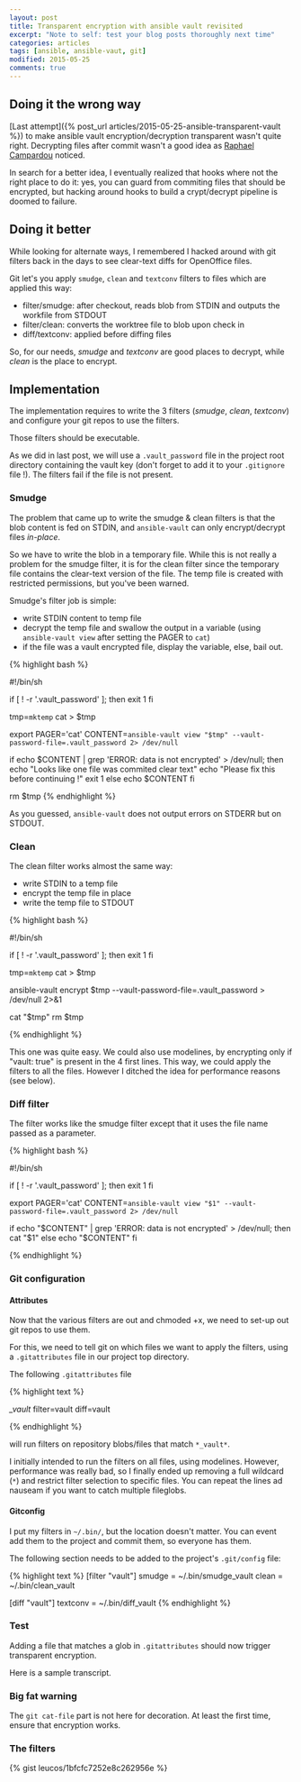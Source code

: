 ```yaml
---
layout: post
title: Transparent encryption with ansible vault revisited
excerpt: "Note to self: test your blog posts thoroughly next time"
categories: articles
tags: [ansible, ansible-vaut, git]
modified: 2015-05-25
comments: true
---
```


## Doing it the wrong way

[Last attempt]({% post_url articles/2015-05-25-ansible-transparent-vault %})
to make ansible vault encryption/decryption transparent wasn't quite
right. Decrypting files after commit wasn't a good idea as
[Raphael Campardou](https://github.com/ralovely) noticed.

In search for a better idea, I eventually realized that hooks where not
the right place to do it: yes, you can guard from commiting files that
should be encrypted, but hacking around hooks to build a crypt/decrypt
pipeline is doomed to failure.

## Doing it better

While looking for alternate ways, I remembered I hacked around with
git filters back in the days to see clear-text diffs for OpenOffice
files.

Git let's you apply `smudge`, `clean` and `textconv` filters to files
which are applied this way:

- filter/smudge: after checkout, reads blob from STDIN and outputs the
  workfile from STDOUT
- filter/clean: converts the worktree file to blob upon check in
- diff/textconv: applied before diffing files

So, for our needs, _smudge_ and _textconv_ are good places to decrypt,
while _clean_ is the place to encrypt.

## Implementation

The implementation requires to write the 3 filters (_smudge_, _clean_,
_textconv_) and configure your git repos to use the filters.

Those filters should be executable.

As we did in last post, we will use a `.vault_password` file in the
project root directory containing the vault key (don't forget to add it
to your `.gitignore` file !). The filters fail if the file is not
present.

### Smudge

The problem that came up to write the smudge & clean filters is that the
blob content is fed on STDIN, and `ansible-vault` can only
encrypt/decrypt files _in-place_.

So we have to write the blob in a temporary file. While this is not
really a problem for the smudge filter, it is for the clean filter since
the temporary file contains the clear-text version of the file. The temp
file is created with restricted permissions, but you've been warned.

Smudge's filter job is simple:
- write STDIN content to temp file
- decrypt the temp file and swallow the output in a variable (using
  `ansible-vault view` after setting the PAGER to `cat`)
- if the file was a vault encrypted file, display the variable, else,
  bail out.

{% highlight bash %}

#!/bin/sh

if [ ! -r '.vault_password' ]; then
  exit 1
fi

tmp=`mktemp`
cat > $tmp

export PAGER='cat'
CONTENT=`ansible-vault view "$tmp" --vault-password-file=.vault_password 2> /dev/null`

if echo $CONTENT | grep 'ERROR: data is not encrypted' > /dev/null; then
  echo "Looks like one file was commited clear text"
  echo "Please fix this before continuing !"
  exit 1
else
  echo $CONTENT
fi

rm $tmp
{% endhighlight %}

As you guessed, `ansible-vault` does not output errors on STDERR but on
STDOUT.

### Clean

The clean filter works almost the same way:
- write STDIN to a temp file
- encrypt the temp file in place
- write the temp file to STDOUT

{% highlight bash %}

#!/bin/sh

if [ ! -r '.vault_password' ]; then
  exit 1
fi

tmp=`mktemp`
cat > $tmp

ansible-vault encrypt $tmp --vault-password-file=.vault_password > /dev/null 2>&1

cat "$tmp"
rm $tmp

{% endhighlight %} 

This one was quite easy. We could also use modelines, by encrypting only if
"vault: true" is present in the 4 first lines. This way, we could apply
the filters to all the files. However I ditched the idea for performance
reasons (see below).

### Diff filter

The filter works like the smudge filter except that it uses the file
name passed as a parameter.

{% highlight bash %}

#!/bin/sh

if [ ! -r '.vault_password' ]; then
  exit 1
fi

export PAGER='cat'
CONTENT=`ansible-vault view "$1" --vault-password-file=.vault_password 2> /dev/null`

if echo "$CONTENT" | grep 'ERROR: data is not encrypted' > /dev/null; then
  cat "$1"
else
  echo "$CONTENT"
fi

{% endhighlight %}

### Git configuration

#### Attributes

Now that the various filters are out and chmoded +x, we need to set-up
out git repos to use them.

For this, we need to tell git on which files we want to apply the
filters, using a `.gitattributes` file in our project top directory.

The following `.gitattributes` file

{% highlight text %}

*_vault* filter=vault diff=vault

{% endhighlight %}    

will run filters on repository blobs/files that match `*_vault*`.

I initially intended to run the filters on all files, using modelines.
However, performance was really bad, so I finally ended up removing a
full wildcard (`*`) and restrict filter selection to specific files.
You can repeat the lines ad nauseam if you want to catch multiple
fileglobs.

#### Gitconfig

I put my filters in `~/.bin/`, but the location doesn't matter. You can
event add them to the project and commit them, so everyone has them.

The following section needs to be added to the project's `.git/config`
file:

{% highlight text %}
[filter "vault"]
  smudge = ~/.bin/smudge_vault
  clean  = ~/.bin/clean_vault

[diff "vault"]
  textconv = ~/.bin/diff_vault
 {% endhighlight %}    

### Test

Adding a file that matches a glob in `.gitattributes` should now trigger
transparent encryption.

Here is a sample transcript.

<script type="text/javascript" src="https://asciinema.org/a/7oaviuh8v2pi39zeojxrn8434.js" id="asciicast-7oaviuh8v2pi39zeojxrn8434" async></script>

### Big fat warning

The `git cat-file` part is not here for decoration. At least the first
time, ensure that encryption works.

### The filters

{% gist leucos/1bfcfc7252e8c262956e %}
